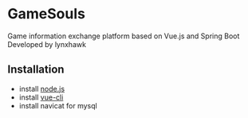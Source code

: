 # GameSouls
Game information exchange platform based on Vue.js and Spring Boot Developed by lynxhawk
## Installation
- install [node.js](https://nodejs.org/en/download)
- install [vue-cli](https://cli.vuejs.org/zh/guide/installation.html)
- install navicat for mysql
